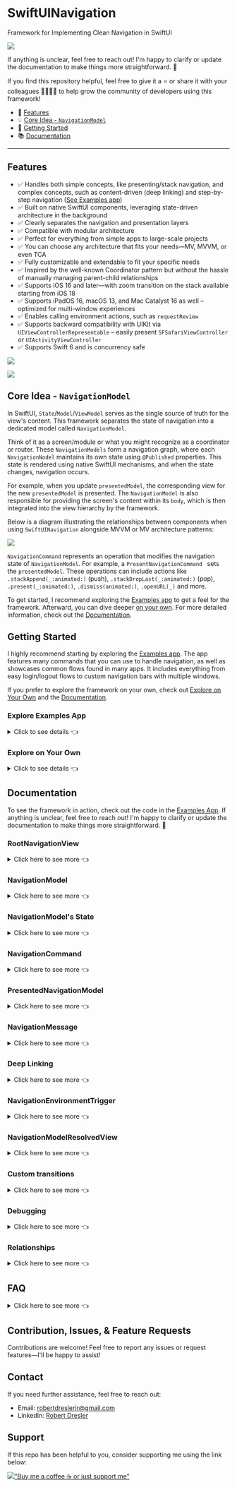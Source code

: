 # SwiftUINavigation

Framework for Implementing Clean Navigation in SwiftUI


![](READMEAssets/appIcon.png)

If anything is unclear, feel free to reach out! I'm happy to clarify or update the documentation to make things more straightforward. 🚀

If you find this repository helpful, feel free to give it a ⭐ or share it with your colleagues 👩‍💻👨‍💻 to help grow the community of developers using this framework!

- 🚀 [Features](#Features)
- 💡 [Core Idea - `NavigationModel`](#core-idea---navigationmodel)
- 🚦 [Getting Started](#Getting-Started)
- 📚 [Documentation](#Documentation)

---------

## Features

- ✅ Handles both simple concepts, like presenting/stack navigation, and complex concepts, such as content-driven (deep linking) and step-by-step navigation ([See Examples app](#Explore-Examples-App))
- ✅ Built on native SwiftUI components, leveraging state-driven architecture in the background
- ✅ Clearly separates the navigation and presentation layers
- ✅ Compatible with modular architecture
- ✅ Perfect for everything from simple apps to large-scale projects
- ✅ You can choose any architecture that fits your needs—MV, MVVM, or even TCA
- ✅ Fully customizable and extendable to fit your specific needs
- ✅ Inspired by the well-known Coordinator pattern but without the hassle of manually managing parent-child relationships
- ✅ Supports iOS 16 and later—with zoom transition on the stack available starting from iOS 18  
- ✅ Supports iPadOS 16, macOS 13, and Mac Catalyst 16 as well – optimized for multi-window experiences 
- ✅ Enables calling environment actions, such as `requestReview`
- ✅ Supports backward compatibility with UIKit via `UIViewControllerRepresentable` – easily present `SFSafariViewController` or `UIActivityViewController`
- ✅ Supports Swift 6 and is concurrency safe

![](READMEAssets/commands.png)

![](READMEAssets/flows.png)

## Core Idea - `NavigationModel` 

In SwiftUI, `State`/`Model`/`ViewModel` serves as the single source of truth for the view's content. This framework separates the state of navigation into a dedicated model called `NavigationModel`.

Think of it as a screen/module or what you might recognize as a coordinator or router. These `NavigationModels` form a navigation graph, where each `NavigationNodel` maintains its own state using `@Published` properties. This state is rendered using native SwiftUI mechanisms, and when the state changes, navigation occurs. 

For example, when you update `presentedModel`, the corresponding view for the new `presentedModel` is presented. The `NavigationModel` is also responsible for providing the screen's content within its `body`, which is then integrated into the view hierarchy by the framework.

Below is a diagram illustrating the relationships between components when using `SwiftUINavigation` alongside MVVM or MV architecture patterns:

![](READMEAssets/relationships.png)

`NavigationCommand` represents an operation that modifies the navigation state of `NavigationModel`. For example, a `PresentNavigationCommand ` sets the `presentedModel`. These operations can include actions like `.stackAppend(_:animated:)` (push), `.stackDropLast(_:animated:)` (pop), `.present(_:animated:)`, `.dismiss(animated:)`, `.openURL(_)` and more.

To get started, I recommend exploring the [Examples app](#Explore-Examples-App) to get a feel for the framework. Afterward, you can dive deeper [on your own](#Explore-on-Your-Own). For more detailed information, check out the [Documentation](#Documentation).

## Getting Started

I highly recommend starting by exploring the [Examples app](#Explore-Examples-App). The app features many commands that you can use to handle navigation, as well as showcases common flows found in many apps. It includes everything from easy login/logout flows to custom navigation bars with multiple windows.

If you prefer to explore the framework on your own, check out [Explore on Your Own](#Explore-on-Your-Own) and the [Documentation](#Documentation).

### Explore Examples App

<details>
<summary>Click to see details 👈</summary>

#### Read This First

- The app is modularized using SPM to demonstrate its compatibility with a modular architecture. However, when integrating it into your app, you can keep everything in a single module if you prefer.  
- Some modules follow the MV architecture, while others with a ViewModel use MVVM. The choice of architecture is entirely up to you—SwiftUINavigation solely provides a solution for the navigation layer.  
- Dependencies for `NavigationModel`s are handled via initializers. To avoid passing them in every init, you can use a dependency manager like [swift-dependencies](https://github.com/pointfreeco/swift-dependencies). 
- There is a `Shared` module that contains e.g. objects for deep linking, which can be used across any module. Implementations of certain services are located in the main app within the `Dependencies` folder.  
- The `ActionableList` module serves as a generic module for list screens with items. To see what items each list contains, check the implementation of factories in the module’s `Data/Factories/...` folder.  

#### Installation

1. Get the repo

    - Clone the repo: `git clone https://github.com/RobertDresler/SwiftUINavigation`
    - Download the repo (don't forget to **rename** the downloaded folder to `SwiftUINavigation`)

2. Open the app at path `SwiftUINavigation/Examples.xcodeproj`

3. Run the app

    - On simulator
    - On a real device (set your development team)

4. Explore the app

</details>

### Explore on Your Own

<details>
<summary>Click to see details 👈</summary>

To get started, first add the package to your project:

- In Xcode, add the package by using this URL: `https://github.com/RobertDresler/SwiftUINavigation` and choose the dependency rule **up to next major version** from `2.1.0`
- Alternatively, add it to your `Package.swift` file: `.package(url: "https://github.com/RobertDresler/SwiftUINavigation", from: "2.1.0")`

Once the package is added, you can copy this code and begin exploring the framework by yourself:

**MV**
<details>
<summary>Click to view the example code 👈</summary>

```swift
import SwiftUI
import SwiftUINavigation

@main
struct YourApp: App {

    @StateObject private var rootNavigationModel = DefaultStackRootNavigationModel(
        HomeNavigationModel()
    )

    var body: some Scene {
        WindowGroup {
            RootNavigationView(rootModel: rootNavigationModel)
        }
    }

}

@NavigationModel
final class HomeNavigationModel {

    var body: some View {
        HomeView()
    }

    func showDetail(onRemoval: @escaping () -> Void) {
        let detailNavigationModel = DetailNavigationModel()
            .onMessageReceived { message in
                switch message {
                case _ as RemovalNavigationMessage:
                    onRemoval()
                default:
                    break
                }
            }
        execute(.present(.sheet(.stacked(detailNavigationModel))))
    }

}

struct HomeView: View {

    @EnvironmentNavigationModel private var navigationModel: HomeNavigationModel
    @State private var dismissalCount = 0

    var body: some View {
        VStack {
            Text("Hello, World from Home!")
            Text("Detail dismissal count: \(dismissalCount)")
            Button(action: { showDetail() }) {
                Text("Go to Detail")
            }
        }
    }

    func showDetail() {
        navigationModel.showDetail(onRemoval: { dismissalCount += 1 })
    }

}

@NavigationModel
final class DetailNavigationModel {

    var body: some View {
        DetailView()
    }

}

struct DetailView: View {

    @EnvironmentNavigationModel private var navigationModel: DetailNavigationModel

    var body: some View {
        Text("Hello world from Detail!")
    }

}
```

</details>

**MVVM**
<details>
<summary>Click to view the example code 👈</summary>

```swift
import SwiftUI
import SwiftUINavigation

@main
struct YourApp: App {

    @StateObject private var rootNavigationModel = DefaultStackRootNavigationModel(
	HomeNavigationModel()
    )

    var body: some Scene {
        WindowGroup {
            RootNavigationView(rootModel: rootNavigationModel)
        }
    }

}

@NavigationModel
final class HomeNavigationModel {

    private lazy var viewModel = HomeViewModel(navigationModel: self)

    var body: some View {
        HomeView(viewModel: viewModel)
    }

    func showDetail() {
        let detailNavigationModel = DetailNavigationModel()
            .onMessageReceived { [weak self] message in
                switch message {
                case _ as RemovalNavigationMessage:
                    self?.viewModel.dismissalCount += 1
                default:
                    break
                }
            }
        execute(.present(.sheet(.stacked(detailNavigationModel))))
    }

}

@MainActor class HomeViewModel: ObservableObject {

    @Published var dismissalCount = 0
    private unowned let navigationModel: HomeNavigationModel

    init(dismissalCount: Int = 0, navigationModel: HomeNavigationModel) {
        self.dismissalCount = dismissalCount
        self.navigationModel = navigationModel
    }

}

struct HomeView: View {

    @EnvironmentNavigationModel private var navigationModel: HomeNavigationModel
    @ObservedObject var viewModel: HomeViewModel

    var body: some View {
        VStack {
            Text("Hello, World from Home!")
            Text("Detail dismissal count: \(viewModel.dismissalCount)")
            Button(action: { navigationModel.showDetail() }) {
                Text("Go to Detail")
            }
        }
    }

}

@NavigationModel
final class DetailNavigationModel {

    private lazy var viewModel = DetailViewModel(navigationModel: self)

    var body: some View {
        DetailView(viewModel: viewModel)
    }

}

@MainActor class DetailViewModel: ObservableObject {

    private unowned let navigationModel: DetailNavigationModel

    init(navigationModel: DetailNavigationModel) {
        self.navigationModel = navigationModel
    }

}

struct DetailView: View {

    @EnvironmentNavigationModel private var navigationModel: DetailNavigationModel
    @ObservedObject var viewModel: DetailViewModel

    var body: some View {
        Text("Hello world from Detail!")
    }

}
```

</details>

</details>

## Documentation

To see the framework in action, check out the code in the [Examples App](#Explore-Examples-App). If anything is unclear, feel free to reach out! I'm happy to clarify or update the documentation to make things more straightforward. 🚀

### RootNavigationView
<details>
<summary>Click here to see more 👈</summary>
The `RootNavigationView` is the top-level hierarchy element. It is placed inside a `WindowGroup` and holds a reference to the root `NavigationModel`. Avoid nesting one `RootNavigationView` inside another—use it only at the top level.  

The only exception is when integrating `SwiftUINavigation` into an existing project that uses UIKit-based navigation. In this case, `RootNavigationView` allows you to bridge between SwiftUI and UIKit navigation patterns.

The root model should be created using the `@StateObject` property wrapper, for example, in your `App`:

```swift
@main
struct YourApp: App {

    @StateObject private var rootNavigationModel = DefaultStackRootNavigationModel(HomeNavigationModel())

    var body: some Scene {
        WindowGroup {
            RootNavigationView(rootModel: rootNavigationModel)
        }
    }

}
```
</details>

### NavigationModel
<details>
<summary>Click here to see more 👈</summary>

A `NavigationModel` represents a single model in the navigation graph, similar to what you might know as a Coordinator or Router. You typically have one `NavigationModel` for each module or screen. A `NavigationModel` manages the navigation state for the certain module.

In `body`, you return the implementation of your module’s view.

The minimal working example is shown below. If you support iOS 17+, `YourModel` can use the `@Observable` macro instead. In that case, you would assign it as an environment value in `body` rather than passing it in the initializer.

**MVVM:**

```swift
@NavigationModel
final class YourNavigationModel {

    private lazy var viewModel = YourViewModel(navigationModel: self)

    var body: some View {
        YourView(viewModel: viewModel)
    }

}

@MainActor class YourViewModel: ObservableObject {

    private unowned let navigationModel: YourNavigationModel

    init(navigationModel: YourNavigationModel) {
        self.navigationModel = navigationModel
    }

}

struct YourView: View {

    @EnvironmentNavigationModel private var navigationModel: YourNavigationModel
    @ObservedObject var viewModel: YourViewModel

    var body: some View {
        Text("Hello, World from Your Module!")
    }

}
```

**MV:**

```swift
@NavigationModel
final class YourNavigationModel {

    var body: some View {
        YourView()
    }

}

struct YourView: View {

    @EnvironmentNavigationModel private var navigationModel: YourNavigationModel

    var body: some View {
        Text("Hello, World from Your Module!")
    }

}
```

#### Predefined Macros:

Keep in mind that any property of a class marked with one of these macros, which is settable (`var`) and is not lazy, is automatically marked as `@Published`.

- **`@NavigationModel`**  
  The simplest Model you’ll use most of the time, especially if your screen doesn’t require any tabs or switch logic. You will also use this macro if you want to create your own container model.
  
- **`@StackRootNavigationModel`**  
  Represents what you would typically associate with a `NavigationStack` or `UINavigationController` container. Most of the time, you don't have to create your own implementation; you can use the predefined container model `.stacked` / `DefaultStackRootNavigationModel` like this:
  
  ```swift
  .stacked(HomeNavigationModel())
  ```
  
  If you want to create your own implementation, you can update the Model's body using `body(for:)`.

- **`@TabsRootNavigationModel`**  
  Represents what you would typically associate with a `TabView` or `UITabBarController` container. You can create your own implementation of `TabsRootNavigationModel` like this (for more, see [Examples App](#Explore-Examples-App)):
    
```swift
@TabsRootNavigationModel
final class MainTabsNavigationModel {

    enum Tab {
        case home
        case settings
    }

    var selectedTabModelID: AnyHashable
    var tabsModels: [any TabModel]

    init(initialTab: Tab) {
        selectedTabModelID = initialTab
        tabsModels = [
            DefaultTabModel(
                id: Tab.home,
                image: Image(systemName: "house"),
                title: "Home",
                navigationModel: .stacked(HomeNavigationModel())
            ),
            DefaultTabModel(
                id: Tab.settings,
                image: Image(systemName: "gear"),
                title: "Settings",
                navigationModel: .stacked(SettingsNavigationModel())
            )
        ]
    }

    func body(for content: TabsRootNavigationModelView<MainTabsNavigationModel>) -> some View {
        content // Modify default content if needed
    }

}
```

- **`@SwitchedNavigationModel`**    
  Use this macro to create a `NavigationModel` container that can dynamically switch between different child Models.  

  This `NavigationModel` is useful for scenarios like:  
  - A root `NavigationModel` that displays either the tabs root `NavigationModel` or the login `NavigationModel` based on whether the user is logged in.  
  - A subscription `NavigationModel` that shows different content depending on whether the user is subscribed.  
  - And more...

  See the example below, or for a practical implementation, check out the [Examples App](#Explore-Examples-App).
  
```swift
final class UserService {
    @Published var isUserLogged = false
}

@SwitchedNavigationModel
final class AppNavigationModel {

    var switchedModel: (any NavigationModel)?
    let userService: UserService

    init(userService: UserService) {
        self.userService = userService
    }

    func body(for content: SwitchedNavigationModelView<AppNavigationModel>) -> some View {
        content
            .onReceive(userService.$isUserLogged) { [weak self] in self?.switchModel(isUserLogged: $0) }
    }

    private func switchModel(isUserLogged: Bool) {
        execute(
            .switchModel(
                isUserLogged
                    ? MainTabsNavigationModel(initialTab: .home)
                    : LoginNavigationModel()
            )
        )
    }

}
```

#### Predefined Models:

- **`.stacked`/`DefaultStackRootNavigationModel`**  
  A generic `@StackRootNavigationModel` container that you can use in most cases without needing to create your own. You can create it using either by using `DefaultStackRootNavigationModel` or with its static `.stacked` getters.

  ```swift
  @main
  struct YourApp: App {

      @StateObject private var rootNavigationModel = DefaultStackRootNavigationModel(HomeNavigationModel())

      var body: some Scene {
          WindowGroup {
              RootNavigationView(rootModel: rootNavigationModel)
          }
      }

  }

  ... in the app
  
  execute(.present(.sheet(.stacked(DetailNavigationModel()))))
  ```
  
  - You can also pass `StackTabBarToolbarBehavior` as an argument like this:  
`.stacked(..., tabBarToolbarBehavior: .hiddenWhenNotRoot(animated: false))`. This will hide the tab bar toolbar when the root view is not visible.
  	 - `.automatic` - Preserves the default behavior.
  	 - `.hiddenWhenNotRoot(animated:)` - Hides the tab bar when the root view is not visible - could be animated or not.
  
- **`SFSafariNavigationModel`**  
  A Model that opens a URL in an in-app browser.

</details>
  
### NavigationModel's State
<details>
<summary>Click here to see more 👈</summary>

Each Model maintains its state as `@Published` properties inside `NavigationModel`. By using any of the navigation Model macros, all settable properties (`var`) that are not lazy are automatically marked with the `@Published` property wrapper, allowing you to observe these changes inside the `body`.

</details>

### NavigationCommand
<details>
<summary>Click here to see more 👈</summary>

To perform common navigation actions like append, present, or dismiss, you need to modify the navigation state. In the framework, this is handled using `NavigationCommand`s. These commands allow you to dynamically update the state to reflect the desired navigation flow. Many commands are already predefined within the framework (see [Examples App](#Explore-Examples-App)).

A command is executed on a `NavigationModel` using the `execute(_:)` method:

```swift
@NavigationModel
final class HomeNavigationModel {

    ...

    func showDetail() {
        execute(.present(.sheet(.stacked(DetailNavigationModel()))))
    }

}
```

#### Predefined Commands

##### Stack Commands
- **`.stackAppend`/`StackAppendNavigationCommand`**  
  Adds a new `NavigationModel` to the stack - you can think of it as a push
- **`.stackDropLast`/`StackDropLastNavigationCommand`**  
  Hides the last `k` `NavigationModel`s in the stack - you can think of it as a pop
- **`.stackDropToRoot`/`StackDropToRootNavigationCommand`**  
  Leaves only the first `NavigationModel` in the stack - you can think of it as a pop to root
- **`.stackSetRoot`/`StackSetRootNavigationCommand`**  
  Replaces the root `NavigationModel` in the stack
- **`.stackMap`/`StackMapNavigationCommand`**  
  Changes the stack - you can create your own command using this one

##### Presentation Commands
- **`.present`/`PresentNavigationCommand`**  
  Presents a `NavigationModel` on the highest Model that can present
- **`PresentOnGivenModelNavigationCommand`**  
  Presents a `NavigationModel` on the specified Model

##### Dismiss Commands
- **`.dismiss`/`DismissNavigationCommand`**  
  Dismisses the highest presented Model
- **`DismissJustFromPresentedNavigationCommand`**  
  Dismisses the `NavigationModel` on which it is called, if it is the highest presented `NavigationModel`

##### Other Commands
- **`.hide`/`ResolvedHideNavigationCommand`**  
  Dismisses the `NavigationModel` if possible, otherwise drops the last `NavigationModel` in the stack
- **`.tabsSelectItem`/`TabsSelectItemNavigationCommand`**  
  Changes the selected tab in the nearest tab bar
- **`.switchModel`/`SwitchNavigationCommand`**  
  If the called `NavigationModel` is a `SwitchedNavigationModel`, it switches its `switchedModel`
- **`.openWindow`/`OpenWindowNavigationCommand`**  
  Opens a new window with ID
- **`.dismissWindow`/`DismissWindowNavigationCommand`**  
  Closes the window with ID
- **`.openURL`/`OpenURLNavigationCommand`**  
  Opens a URL using `NavigationEnvironmentTrigger` (see [NavigationEnvironmentTrigger](#NavigationEnvironmentTrigger))

The framework is designed to allow you to easily create your own commands as well (see [Examples App](#Explore-Examples-App)).

</details>

### PresentedNavigationModel
<details>
<summary>Click here to see more 👈</summary>

Since presenting views using native mechanisms requires separate view modifiers, this could lead to unintended scenarios where `fullScreenCover`, `sheet`, and `alert` are presented simultaneously (or at least this is what your declaration looks like). To address this, I introduced the concept of `PresentedNavigationModel`. Each `NavigationModel` internally maintains a single `presentedNode` property.

Instead of presenting a `NavigationModel` directly, you present only one `PresentedNavigationModel`, which holds your `NavigationModel` (e.g., `DetailNavigationModel`). The `PresentedNavigationModel` could be for example `FullScreenCoverPresentedNavigationModel` representing model which gets presented as `fullScreenCover`.

This approach also allows for custom implementations, such as a photo picker. To present a model, execute `PresentNavigationCommand` with the `PresentedNavigationModel`.  

```swift
@NavigationModel
final class ProfileNavigationModel {

    ...

    func showEditor() {
        // Present fullScreenCover
        execute(.present(.fullScreenCover(.stacked(ProfileEditorNavigationModel()))))
        // Present sheet
        execute(.present(.sheet(.stacked(ProfileEditorNavigationModel()))))
        // Present sheet with editor and pushed connected services detail from the editor
        execute(.present(.sheet(.stacked([ProfileEditorNavigationModel(), ConnectedServicesDetailNavigationModel()])))
        // Present not wrapped in stack
        execute(.present(.sheet(SFSafariNavigationModel(...))))
	// Present sheet and then immediately present another one
	let presentedModel = ProfileEditorNavigationModel()
        execute(.present(.sheet(.stacked(presentedModel))))
        presentedModel.execute(.present(.sheet(.stacked(NameEditorNavigationModel()))))
    }

}

struct ProfileView: View {

    @EnvironmentNavigationModel private var navigationModel: ProfileNavigationModel

    var body: some View {
        Button("Show editor") {
            navigationModel.showEditor()
        }
    }

}
```

#### Predefined PresentedNavigationModels
- **`.fullScreenCover`/`FullScreenCoverPresentedNavigationModel`**  
  Displays a full-screen modal, similar to `fullScreenCover` in SwiftUI. If you want to wrap a newly presented Model into a stack Model, use `.stacked` or `DefaultStackRootNavigationModel`.
- **`.sheet`/`SheetPresentedNavigationModel`**  
  Displays a sheet, similar to `sheet` in SwiftUI (you can adjust the detents to show it as a bottom sheet). If you want to wrap a newly presented `NavigationModel` into a stack Model, use `.stacked` or `DefaultStackRootNavigationModel`.
- **`.alert`/`AlertPresentedNavigationModel`**  
  Presents a standard `alert`
- **`.confirmationDialog`/`ConfirmationDialogPresentedNavigationModel`**  
  Presents an alert as `actionSheet`

When presenting models like `ConfirmationDialogPresentedNavigationModel`, you may want to present it from a specific view, so that on iPad, it appears as a popover originating from that view. To do this, use the `presentingNavigationSource(_:)` modifier to modify the view:

```swift
Button(...) { ... }
    .presentingNavigationSource(id: "logoutButton")
```

Then, when presenting it, pass the 
`sourceID` to the command's `presentedModel`:

```swift
.present(
    .confirmationDialog(
        ...,
        sourceID: "logoutButton"
    )
)
```

You can also define your own custom presentable models, such as for handling a `PhotosPicker`. In this case, you need to register these models on the `NavigationWindow` using the `registerCustomPresentableNavigationModels(_:)` method (see [Examples App](#Explore-Examples-App)).

</details>
	
### NavigationMessage
<details>
<summary>Click here to see more 👈</summary>

A `NavigationModel` can send a `NavigationMessage` through a message listener. You can add the listener using `onMessageReceived(_:)`/`addMessageListener(_:)`, and then send the message using `sendMessage(_:)`. The recipient can then check which type of message it is and handle it accordingly.

```swift
execute(
    .stackAppend(
        DetailNavigationModel()
            .onMessageReceived { [weak self] in 
                switch message {
                case _ as RemovalNavigationMessage:
                    // You can handle it how you want, these are just examples
                    // When using MV you can call closure from method's argument
                    onDetailRemoval()
                    // When using MVVM you can access `viewModel` from your `NavigationModel`
                    self?.viewModel.handleDetailRemoval()
                default:
                    // Or you can do nothing
                    break
                } 
            }
    )
)
```

The framework provides a predefined message, `RemovalNavigationMessage`, which is triggered whenever a `NavigationModel` is removed from its `parent`, so you know it is being deallocated, dismissed, or dropped from the stack.

</details>

### Deep Linking
<details>
<summary>Click here to see more 👈</summary>

Sometimes, you need content-driven navigation, such as when backend data or notifications direct users to specific screens. How you handle this data is entirely up to you.

The basic flow works as follows:

1. Receive a deep link—for example, from the backend after a notification is tapped.
2. Pass the deep link to a `NavigationModel`—for example, by creating a service that observes deep links in `AppNavigationModel` (as demonstrated in the [Examples App](#Explore-Examples-App)).
3. Handle the deep link in a specific `NavigationModel`—you can access properties like `children`, `presentedModel`, or cast `NavigationModel` to `TabsRootNavigationModel` to retrieve `tabsModels`.

An example approach is shown in the [Examples App](#Explore-Examples-App), where the `HandleDeepLinkNavigationCommandFactory` service resolves the custom `HandleDeepLinkNavigationCommand`. This allows developers to handle deep links according to their needs. The exact implementation of this flow is entirely up to you.

Here’s a simple example of how you can handle different deep links.

```swift
enum DeepLink {
    case detail(DetailInputData)
    case detailWithPushedEditor(DetailInputData, DetailEditorInputData)
    case detailWithPresentedEditor(DetailInputData, DetailEditorInputData)
}

@NavigationModel
final class AppNavigationModel {

    ...

    func handleDeepLink(_ deepLink: DeepLink) {
        switch deepLink {
        /// Present just detail as sheet
        case let .detail(detailInputData):
            let detailModel = DetailNavigationModel(inputData: detailInputData)
            execute(.present(.sheet(.stacked(detailModel))))
        /// Present detail as sheet with already pushed detail editor
        case let .detailWithPushedEditor(detailInputData, detailEditorInputData):
            let detailModel = DetailNavigationModel(inputData: detailInputData)
            let detailEditorModel = DetailEditorNavigationModel(inputData: detailEditorInputData)
            execute(.present(.sheet(.stacked([detailModel, detailEditorModel]))))
        /// Present detail as sheet and after present detail editor as sheet over detail sheet
        case let .detailWithPresentedEditor(detailInputData, detailEditorInputData):
            let detailModel = DetailNavigationModel(inputData: detailInputData)
            let detailEditorModel = DetailEditorNavigationModel(inputData: detailEditorInputData)
            execute(.present(.sheet(.stacked(detailModel))))
            detailModel.execute(.present(.sheet(.stacked(detailEditorModel))))
        }
    }

}
```

</details>
	
### NavigationEnvironmentTrigger
<details>
<summary>Click here to see more 👈</summary>

Sometimes, we need to use `View`'s API, which can only be triggered from the `View` itself via its `EnvironmentValues`. To do this, we can send a `NavigationEnvironmentTrigger` using `sendEnvironmentTrigger(_:)` on a `NavigationModel`. This will invoke the `DefaultNavigationEnvironmentTriggerHandler` which calls the value from `EnvironmentValues`.

#### Predefined triggers
- **`OpenURLNavigationEnvironmentTrigger`**  
  By default, calls `EnvironmentValues.openURL`
- **`OpenWindowNavigationEnvironmentTrigger`**  
  By default, calls `openWindow`
- **`DismissNavigationEnvironmentTrigger`**  
  By default, calls `EnvironmentValues.dismiss`
- **`DismissWindowNavigationEnvironmentTrigger`**  
  By default, calls `EnvironmentValues.dismissWindow`
  
If you want to customize the handler (e.g., sending a custom trigger), subclass `DefaultNavigationEnvironmentTriggerHandler` and set it on a `NavigationWindow` using `navigationEnvironmentTriggerHandler(_:)` (see [Examples App](#Explore-Examples-App)).

</details>

### NavigationModelResolvedView
<details>
<summary>Click here to see more 👈</summary>

When creating a custom container view, like in [`SegmentedTabsNavigationModel` in the Examples App](#Explore-Examples-App), use `NavigationModelResolvedView` to display the Model within the view hierarchy (this is e.g. how `DefaultStackRootNavigationModel` works internally).

</details>

### Custom transitions
<details>
<summary>Click here to see more 👈</summary>

Custom transitions like zoom are supported since iOS 18+ for Stack (see [Examples App](#Explore-Examples-App)).

</details>

### Debugging
<details>
<summary>Click here to see more 👈</summary>

To enable debug printing, set the following:

```swift
NavigationConfig.shared.isDebugPrintEnabled = true
```

By default, this will print the start and finish (deinit) of Models with their IDs, helping you ensure there are no memory leaks.

```
. [SomeNavigationModel E34...]: Started
. [SomeNavigationModel F34...]: Finished
```

You can also print the debug graph from a given `NavigationModel` and its successors using `printDebugGraph()`. This will help you understand the hierarchy structure.

![](READMEAssets/debugging.png)

</details>

### Relationships
<details>
<summary>Click here to see more 👈</summary>

You can explore the graph using different relationships. It's important to know that the parent/child relationship is handled automatically, so you only need to call commands. This is true unless you're implementing a custom container, in which case you can simply override `children` (see [SegmentedTabsNavigationModel in Examples App](#Explore-Examples-App)).

</details>

## FAQ
<details>
<summary>Click here to see more 👈</summary>

**Q: Does using `AnyView` cause performance issues?**  
	
A: Based on my findings, it shouldn't. `AnyView` is used only at the top of the navigation layer, and it doesn't get redrawn unless there's a navigation operation. This behavior is the same whether or not you use `AnyView`.

</details>

## Contribution, Issues, & Feature Requests

Contributions are welcome! Feel free to report any issues or request features—I'll be happy to assist!

## Contact

If you need further assistance, feel free to reach out:

- Email: robertdreslerjr@gmail.com
- LinkedIn: [Robert Dresler](https://www.linkedin.com/in/robert-dresler/)

## Support

If this repo has been helpful to you, consider supporting me using the link below:


[!["Buy me a coffee ☕️ or just support me"](https://www.buymeacoffee.com/assets/img/custom_images/orange_img.png)](https://bmc.link/robertdresler)

